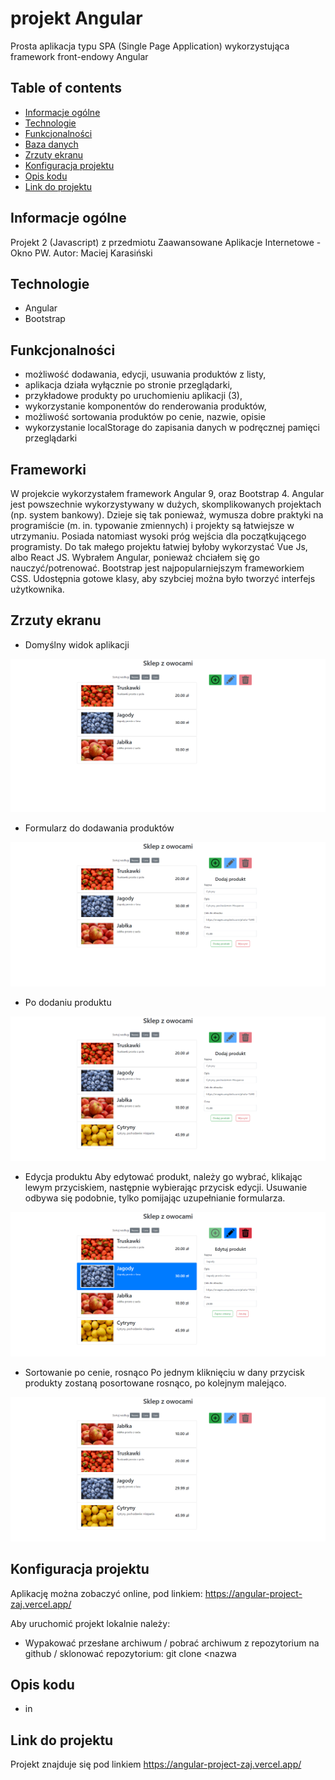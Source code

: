 # projekt Angular
Prosta aplikacja typu SPA (Single Page Application) wykorzystująca framework front-endowy Angular

## Table of contents
* [Informacje ogólne](#informacje-ogólne)
* [Technologie](#technologie)
* [Funkcjonalności](#funkcjonalności)
* [Baza danych](#baza-danych)
* [Zrzuty ekranu](#zrzuty-ekranu)
* [Konfiguracja projektu](#konfiguracja-projektu)
* [Opis kodu](#opis-kodu)
* [Link do projektu](#link-do-projektu)

## Informacje ogólne
Projekt 2 (Javascript) z przedmiotu Zaawansowane Aplikacje Internetowe - Okno PW. Autor: Maciej Karasiński

## Technologie
* Angular 
* Bootstrap

## Funkcjonalności
* możliwość dodawania, edycji, usuwania produktów z listy,
* aplikacja działa wyłącznie po stronie przeglądarki,
* przykładowe produkty po uruchomieniu aplikacji (3),
* wykorzystanie komponentów do renderowania produktów,
* możliwość sortowania produktów po cenie, nazwie, opisie
* wykorzystanie localStorage do zapisania danych w podręcznej pamięci przeglądarki

## Frameworki
W projekcie wykorzystałem framework Angular 9, oraz Bootstrap 4. Angular jest powszechnie wykorzystywany w dużych, skomplikowanych projektach (np. system bankowy). Dzieje się tak ponieważ, wymusza dobre praktyki na programiście (m. in. typowanie zmiennych) i projekty są łatwiejsze w utrzymaniu. Posiada natomiast wysoki próg wejścia dla początkującego programisty. Do tak małego projektu łatwiej byłoby wykorzystać Vue Js, albo React JS. Wybrałem Angular, ponieważ chciałem się go nauczyć/potrenować. Bootstrap jest najpopularniejszym frameworkiem CSS. Udostępnia gotowe klasy, aby szybciej można było tworzyć interfejs użytkownika.

## Zrzuty ekranu   
* Domyślny widok aplikacji   
<p align="center">
  <img src="./screens/widok.png" />
</p>

* Formularz do dodawania produktów   
<p align="center">
  <img src="./screens/dodawanie.png" />
</p>

* Po dodaniu produktu   
<p align="center">
  <img src="./screens/dodano.png" />
</p>

* Edycja produktu
Aby edytować produkt, należy go wybrać, klikając lewym przyciskiem, następnie wybierając przycisk edycji. Usuwanie odbywa się podobnie, tylko pomijając uzupełnianie formularza.
<p align="center">
  <img src="./screens/edycja.png" />
</p>

* Sortowanie po cenie, rosnąco
Po jednym kliknięciu w dany przycisk produkty zostaną posortowane rosnąco, po kolejnym malejąco.
<p align="center">
  <img src="./screens/sortowanie.png" />
</p>

## Konfiguracja projektu
Aplikację można zobaczyć online, pod linkiem: https://angular-project-zaj.vercel.app/

Aby uruchomić projekt lokalnie należy:
* Wypakować przesłane archiwum / pobrać archiwum z repozytorium na github / sklonować repozytorium: git clone <nazwa

## Opis kodu
* in

## Link do projektu
Projekt znajduje się pod linkiem https://angular-project-zaj.vercel.app/
